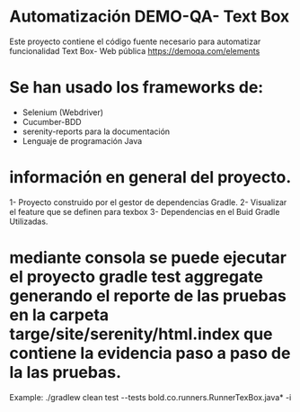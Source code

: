 # Automatización DEMO-QA- Text Box

Este proyecto contiene el código fuente necesario para automatizar funcionalidad Text Box- Web pública https://demoqa.com/elements

# Se han usado los frameworks de:

- Selenium (Webdriver)
- Cucumber-BDD
- serenity-reports para la documentación
- Lenguaje de programación Java


# información en general del proyecto.

1- Proyecto construido por el gestor de dependencias Gradle.
2- Visualizar el feature que se definen para texbox
3- Dependencias en el Buid Gradle Utilizadas.

# mediante consola se puede ejecutar el proyecto gradle test aggregate generando el reporte de las pruebas en la carpeta targe/site/serenity/html.index que contiene la evidencia paso a paso de la las pruebas.

Example: ./gradlew clean test --tests bold.co.runners.RunnerTexBox.java* -i